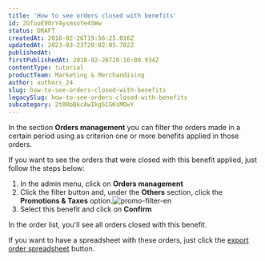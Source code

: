 ```yaml
---
title: 'How to see orders closed with benefits'
id: 2GfooE90rY4ysmsoYe4SWw
status: DRAFT
createdAt: 2018-02-26T19:56:25.016Z
updatedAt: 2023-03-23T20:02:05.782Z
publishedAt: 
firstPublishedAt: 2018-02-26T20:16:00.934Z
contentType: tutorial
productTeam: Marketing & Merchandising
author: authors_24
slug: how-to-see-orders-closed-with-benefits
legacySlug: how-to-see-orders-closed-with-benefits
subcategory: 2t00bBkcAwIkgSCGKsMOwY
---
```


In the section __Orders management__ you can filter the orders made in a certain period using as criterion one or more benefits applied in those orders.

If you want to see the orders that were closed with this benefit applied, just follow the steps below:

1. In the admin menu, click on __Orders management__
2. Click the filter button and, under the __Others__ section, click the __Promotions & Taxes__ option.![promo-filter-en](//images.ctfassets.net/alneenqid6w5/1JFiP4ZNhmu4cWcOK4Ugs8/cdebe29a683b1561ddaacd034bbaeb1b/promo-filter-en.png)
3. Select this benefit and click on __Confirm__

In the order list, you'll see all orders closed with this benefit.

If you want to have a spreadsheet with these orders, just click the [export order spreadsheet](/en/tutorial/exporting-orders-with-oms) button.
